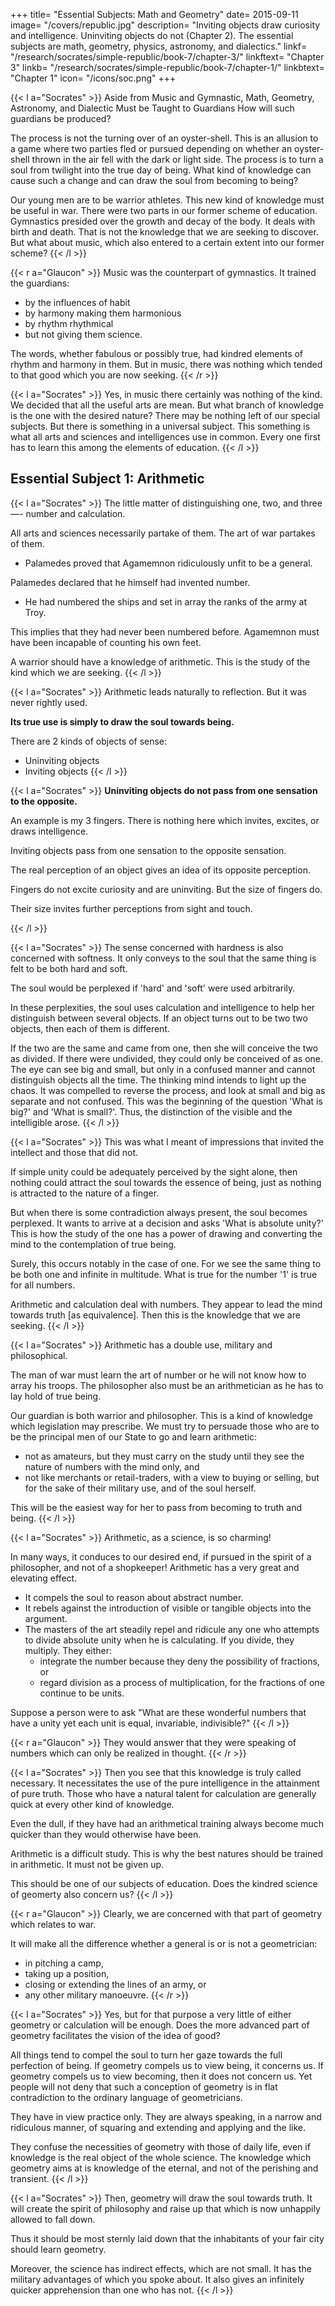 +++
title= "Essential Subjects: Math and Geometry"
date= 2015-09-11
image= "/covers/republic.jpg"
description= "Inviting objects draw curiosity and intelligence. Uninviting objects do not (Chapter 2). The essential subjects are math, geometry, physics, astronomy, and dialectics."
linkf= "/research/socrates/simple-republic/book-7/chapter-3/"
linkftext= "Chapter 3"
linkb= "/research/socrates/simple-republic/book-7/chapter-1/"
linkbtext= "Chapter 1"
icon= "/icons/soc.png"
+++


{{< l a="Socrates" >}}
Aside from Music and Gymnastic, Math, Geometry, Astronomy, and Dialectic Must be Taught to Guardians How will such guardians be produced?

The process is not the turning over of an oyster-shell. This is an allusion to a game where two parties fled or pursued depending on whether an oyster-shell thrown in the air fell with the dark or light side. The process is to turn a soul from twilight into the true day of being. What kind of knowledge can cause such a change and can draw the soul from becoming to being?

Our young men are to be warrior athletes. This new kind of knowledge must be useful in war. There were two parts in our former scheme of education. Gymnastics presided over the growth and decay of the body. It deals with birth and death. That is not the knowledge that we are seeking to discover. But what about music, which also entered to a certain extent into our former scheme?
{{< /l >}}


{{< r a="Glaucon" >}}
Music was the counterpart of gymnastics. It trained the guardians:

- by the influences of habit
- by harmony making them harmonious
- by rhythm rhythmical
-  but not giving them science.


The words, whether fabulous or possibly true, had kindred elements of rhythm and harmony in them. But in music, there was nothing which tended to that good which you are now seeking. 
{{< /r >}}


{{< l a="Socrates" >}}
Yes, in music there certainly was nothing of the kind. We decided that all the useful arts are mean. But what branch of knowledge is the one with the desired nature? There may be nothing left of our special subjects. But there is something in a universal subject. This something is what all arts and sciences and intelligences use in common. Every one first has to learn this among the elements of education.
{{< /l >}}


## Essential Subject 1: Arithmetic

{{< l a="Socrates" >}}
The little matter of distinguishing one, two, and three—- number and calculation. 

All arts and sciences necessarily partake of them. The art of war partakes of them.
- Palamedes proved that Agamemnon ridiculously unfit to be a general.

Palamedes declared that he himself had invented number.
- He had numbered the ships and set in array the ranks of the army at Troy. 

This implies that they had never been numbered before. Agamemnon must have been incapable of counting his own feet. 

A warrior should have a knowledge of arithmetic. This is the study of the kind which we are seeking.
{{< /l >}}

{{< l a="Socrates" >}}
Arithmetic leads naturally to reflection. But it was never rightly used. 

**Its true use is simply to draw the soul towards being.** 

There are 2 kinds of objects of sense:
- Uninviting objects
- Inviting objects
{{< /l >}}


{{< l a="Socrates" >}}
**Uninviting objects do not pass from one sensation to the opposite.** 

An example is my 3 fingers. There is <!--  Now one will ask "what is a finger?", as there is --> nothing here which invites, excites, or draws intelligence.

Inviting objects pass from one sensation to the opposite sensation. 

The real perception of an object gives an  idea of its opposite perception. 

Fingers do not excite curiosity and are uninviting. But the size of fingers do. 

Their size invites further perceptions from sight and touch.
<!-- Can sight adequately perceive them? Does the touch adequately perceive the thickness or softness of the fingers?  -->
{{< /l >}}


{{< l a="Socrates" >}}
The sense concerned with hardness is also concerned with softness. It only conveys to the soul that the same thing is felt to be both hard and soft.

The soul would be perplexed if 'hard' and 'soft' were used arbitrarily. 

In these perplexities, the soul uses calculation and intelligence to help her distinguish between several objects. If an object turns out to be two two objects, then each of them is different.

If the two are the same and came from one, then she will conceive the two as divided. If there were undivided, they could only be conceived of as one. The eye can see big and small, but only in a confused manner and cannot distinguish objects all the time. The thinking mind intends to light up the chaos.
It was compelled to reverse the process, and look at small and big as separate and not confused. This was the beginning of the question 'What is big?' and 'What is small?'. Thus, the distinction of the visible and the intelligible arose.
{{< /l >}}


{{< l a="Socrates" >}}
This was what I meant of impressions that invited the intellect and those that did not. 

If simple unity could be adequately perceived by the sight alone, then nothing could attract the soul towards the essence of being, just as nothing is attracted to the nature of a finger.

But when there is some contradiction always present, the soul becomes perplexed. It wants to arrive at a decision and asks 'What is absolute unity?' This is how the study of the one has a power of drawing and converting the mind to the contemplation of true being.

Surely, this occurs notably in the case of one. For we see the same thing to be both one and infinite in multitude. What is true for the number '1' is true for all numbers.

Arithmetic and calculation deal with numbers. They appear to lead the mind towards truth [as equivalence]. Then this is the knowledge that we are seeking.
{{< /l >}}


{{< l a="Socrates" >}}
Arithmetic has a double use, military and philosophical. 

The man of war must learn the art of number or he will not know how to array his troops. The philosopher also must be an arithmetician as he has to lay hold of true being. 

Our guardian is both warrior and philosopher. This is a kind of knowledge which legislation may prescribe. We must try to persuade those who are to be the principal men of our State to go and learn arithmetic:
- not as amateurs, but they must carry on the study until they see the nature of numbers with the mind only, and
- not like merchants or retail-traders, with a view to buying or selling, but for the sake of their military use, and of the soul herself.

This will be the easiest way for her to pass from becoming to truth and being.
{{< /l >}}


{{< l a="Socrates" >}}
Arithmetic, as a science, is so charming! 

In many ways, it conduces to our desired end, if pursued in the spirit of a philosopher, and not of a shopkeeper! Arithmetic has a very great and elevating effect.
- It compels the soul to reason about abstract number.
- It rebels against the introduction of visible or tangible objects into the argument.
- The masters of the art steadily repel and ridicule any one who attempts to divide absolute unity when he is calculating. If you divide, they multiply. They either:
  - integrate the number because they deny the possibility of fractions, or
  - regard division as a process of multiplication, for the fractions of one continue to be units.

Suppose a person were to ask "What are these wonderful numbers that have a unity yet each unit is equal, invariable, indivisible?"
{{< /l >}}


{{< r a="Glaucon" >}}
They would answer that they were speaking of numbers which can only be realized in thought.
{{< /r >}}


{{< l a="Socrates" >}}
Then you see that this knowledge is truly called necessary. It necessitates the use of the pure intelligence in the attainment of pure truth. Those who have a natural talent for calculation are generally quick at every other kind of knowledge. 

Even the dull, if they have had an arithmetical training always become much quicker than they would otherwise have been.

Arithmetic is a difficult study. This is why the best natures should be trained in arithmetic. It must not be given up.

This should be one of our subjects of education. Does the kindred science of geomerty also concern us?
{{< /l >}}


{{< r a="Glaucon" >}}
Clearly, we are concerned with that part of geometry which relates to war.

It will make all the difference whether a general is or is not a geometrician:
- in pitching a camp,
- taking up a position,
- closing or extending the lines of an army, or
- any other military manoeuvre.
{{< /r >}}


{{< l a="Socrates" >}}
Yes, but for that purpose a very little of either geometry or calculation will be enough. Does the more advanced part of geometry facilitates the vision of the idea of good?

All things tend to compel the soul to turn her gaze towards the full perfection of being. If geometry compels us to view being, it concerns us. If geometry compels us to view becoming, then it does not concern us. Yet people will not deny that such a conception of geometry is in flat contradiction to the ordinary language of geometricians.

They have in view practice only.
They are always speaking, in a narrow and ridiculous manner, of squaring and extending and applying and the like.

They confuse the necessities of geometry with those of daily life, even if knowledge is the real object of the whole science.
The knowledge which geometry aims at is knowledge of the eternal, and not of the perishing and transient.
{{< /l >}}


{{< l a="Socrates" >}}
Then, geometry will draw the soul towards truth.
It will create the spirit of philosophy and raise up that which is now unhappily allowed to fall down.

Thus it should be most sternly laid down that the inhabitants of your fair city should learn geometry.

Moreover, the science has indirect effects, which are not small.
It has the military advantages of which you spoke about.
It also gives an infinitely quicker apprehension than one who has not.
{{< /l >}}
